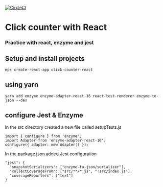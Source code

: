 [![CircleCI](https://circleci.com/gh/shafali03/click-counter-react.svg?style=shield)](https://circleci.com/gh/shafali03/click-counter-react)

# Click counter with React

### Practice with react, enzyme and jest

## Setup and install projects

```npx create-react-app click-counter-react ```

## using yarn

```yarn add enzyme enzyme-adapter-react-16 react-test-renderer enzyme-to-json --dev```


## configure Jest & Enzyme

In the src directory created a new file called setupTests.js

```
import { configure } from 'enzyme';
import Adapter from 'enzyme-adapter-react-16';
configure({ adapter: new Adapter() });
```

In the package.json added Jest configuration

```
"jest": {
  "snapshotSerializers": ["enzyme-to-json/serializer"],
  "collectCoverageFrom": ["src/**/*.js", "!src/index.js"],
  "coverageReporters": ["text"]
}
```
